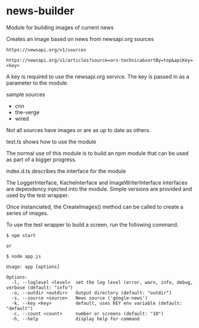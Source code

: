 # news-builder
Module for building images of current news

Creates an image based on news from newsapi.org sources

```
https://newsapi.org/v1/sources

https://newsapi.org/v1/articles?source=ars-technica&sortBy=top&apiKey=<key>
```

A key is required to use the newsapi.org service.  The key is passed in as a parameter to the module.

sample sources
* cnn
* the-verge
* wired

Not all sources have images or are as up to date as others.  

test.ts shows how to use the module

The normal use of this module is to build an npm module that can be used as part of a bigger progress.

index.d.ts describes the interface for the module

The LoggerInterface, KacheInterface and ImageWriterInterface interfaces are dependency injected into the module.  Simple versions are provided and used by the test wrapper.

Once instanciated, the CreateImages() method can be called to create a series of images.

To use the test wrapper to build a screen, run the following command.  
```
$ npm start

or

$ node app.js 
```
```
Usage: app [options]

Options:
  -l, --loglevel <level>  set the log level (error, warn, info, debug, verbose (default: "info")
  -o, --outdir <outdir>   Output directory (default: "outdir")
  -s, --source <source>   News source ('google-news')
  -k, --key <key>         default, uses KEY env variable (default: "default")
  -c, --count <count>     number or screens (default: "10")
  -h, --help              display help for command
  ``````